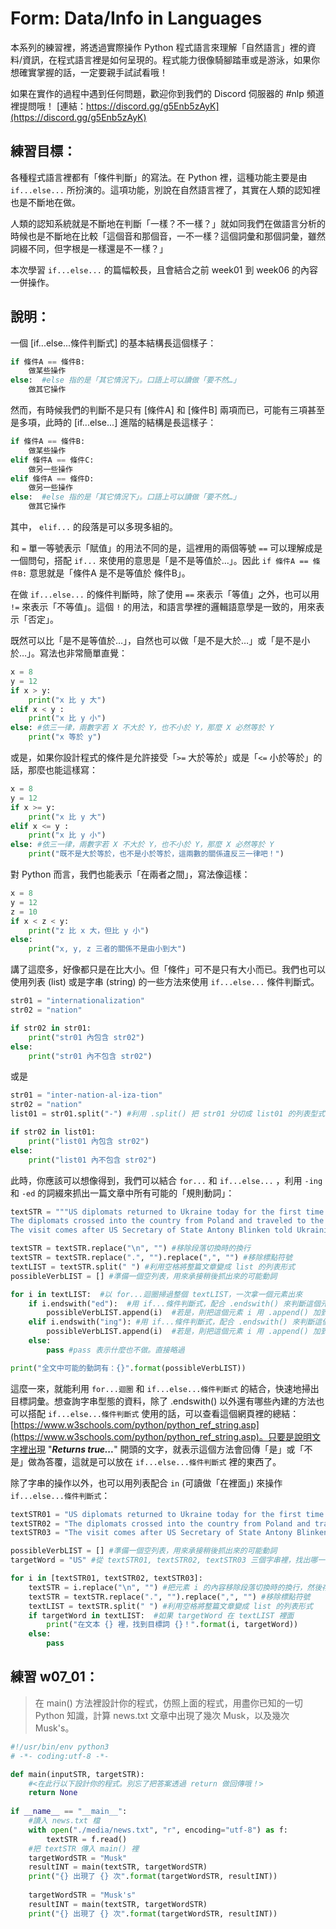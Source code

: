 # Form: Data/Info in Languages
本系列的練習裡，將透過實際操作 Python 程式語言來理解「自然語言」裡的資料/資訊，在程式語言裡是如何呈現的。程式能力很像騎腳踏車或是游泳，如果你想確實掌握的話，一定要親手試試看哦！

如果在實作的過程中遇到任何問題，歡迎你到我們的 Discord 伺服器的 #nlp 頻道裡提問哦！
[連結：https://discord.gg/g5Enb5zAyK](https://discord.gg/g5Enb5zAyK)

## 練習目標：
各種程式語言裡都有「條件判斷」的寫法。在 Python 裡，這種功能主要是由 `if...else...` 所扮演的。這項功能，別說在自然語言裡了，其實在人類的認知裡也是不斷地在做。

人類的認知系統就是不斷地在判斷「一樣？不一樣？」就如同我們在做語言分析的時候也是不斷地在比較「這個音和那個音，一不一樣？這個詞彙和那個詞彙，雖然詞綴不同，但字根是一樣還是不一樣？」

本次學習 `if...else...` 的篇幅較長，且會結合之前 week01 到 week06 的內容一併操作。

## 說明：
一個 [if...else...條件判斷式] 的基本結構長這個樣子：  

```python
if 條件A == 條件B:
    做某些操作
else:  #else 指的是「其它情況下」。口語上可以讀做「要不然…」
    做其它操作
```
然而，有時候我們的判斷不是只有 [條件A] 和 [條件B] 兩項而已，可能有三項甚至是多項，此時的 [if...else...] 進階的結構是長這樣子：
```python
if 條件A == 條件B:
    做某些操作
elif 條件A == 條件C:
    做另一些操作
elif 條件A == 條件D:
    做另一些操作
else:  #else 指的是「其它情況下」。口語上可以讀做「要不然…」
    做其它操作
```
其中， `elif...` 的段落是可以多現多組的。

和 `=` 單一等號表示「賦值」的用法不同的是，這裡用的兩個等號 `==` 可以理解成是一個問句，搭配 `if...` 來使用的意思是「是不是等值於…」。因此 `if 條件A == 條件B:` 意思就是「條件A 是不是等值於 條件B」。

在做 `if...else...` 的條件判斷時，除了使用 `==` 來表示「等值」之外，也可以用 `!=` 來表示「不等值」。這個 `!` 的用法，和語言學裡的邏輯語意學是一致的，用來表示「否定」。

既然可以比「是不是等值於…」，自然也可以做「是不是大於…」或「是不是小於…」。寫法也非常簡單直覺：

```python
x = 8
y = 12
if x > y:
    print("x 比 y 大")
elif x < y :
    print("x 比 y 小")
else: #依三一律，兩數字若 X 不大於 Y，也不小於 Y，那麼 X 必然等於 Y
    print("x 等於 y")
```
或是，如果你設計程式的條件是允許接受「`>=` 大於等於」或是「`<=` 小於等於」的話，那麼也能這樣寫：

```python
x = 8
y = 12
if x >= y:
    print("x 比 y 大")
elif x <= y :
    print("x 比 y 小")
else: #依三一律，兩數字若 X 不大於 Y，也不小於 Y，那麼 X 必然等於 Y
    print("既不是大於等於，也不是小於等於，這兩數的關係違反三一律吧！")
```

對 Python 而言，我們也能表示「在兩者之間」，寫法像這樣：

```python
x = 8
y = 12
z = 10
if x < z < y:
    print("z 比 x 大，但比 y 小")
else:
    print("x, y, z 三者的關係不是由小到大")
```

講了這麼多，好像都只是在比大小。但「條件」可不是只有大小而已。我們也可以使用列表 (list) 或是字串 (string) 的一些方法來使用 `if...else...` 條件判斷式。

```python
str01 = "internationalization"
str02 = "nation"

if str02 in str01:
    print("str01 內包含 str02")
else:
    print("str01 內不包含 str02")
```

或是

```python
str01 = "inter-nation-al-iza-tion"
str02 = "nation"
list01 = str01.split("-") #利用 .split() 把 str01 分切成 list01 的列表型式

if str02 in list01:
    print("list01 內包含 str02")
else:
    print("list01 內不包含 str02")
```

此時，你應該可以想像得到，我們可以結合 `for...` 和 `if...else...` ，利用 `-ing` 和 `-ed` 的詞綴來抓出一篇文章中所有可能的「規則動詞」：

```python
textSTR = """US diplomats returned to Ukraine today for the first time since Russia invaded Ukraine, according to a source familiar with the matter.
The diplomats crossed into the country from Poland and traveled to the western city of Lviv for a day trip, according to the source. 
The visit comes after US Secretary of State Antony Blinken told Ukrainian President Volodymyr Zelensky that the US would send diplomats into the country starting this week when he visited the Ukrainian capital over the weekend. """

textSTR = textSTR.replace("\n", "") #移除段落切換時的換行
textSTR = textSTR.replace(".", "").replace(",", "") #移除標點符號
textLIST = textSTR.split(" ") #利用空格將整篇文章變成 list 的列表形式
possibleVerbLIST = [] #準備一個空列表，用來承接稍後抓出來的可能動詞

for i in textLIST:  #以 for...迴圈掃過整個 textLIST，一次拿一個元素出來
    if i.endswith("ed"):  #用 if...條件判斷式，配合 .endswith() 來判斷這個元素 i 是不是以 "ed" 結尾
        possibleVerbLIST.append(i)  #若是，則把這個元素 i 用 .append() 加到 possibleVerbLIST 裡
    elif i.endswith("ing"): #用 if...條件判斷式，配合 .endswith() 來判斷這個元素 i 是不是以 "ing" 結尾
        possibleVerbLIST.append(i)  #若是，則把這個元素 i 用 .append() 加到 possibleVerbLIST 裡
    else:
        pass #pass 表示什麼也不做。直接略過

print("全文中可能的動詞有：{}".format(possibleVerbLIST))
```

這麼一來，就能利用 `for...迴圈` 和 `if...else...條件判斷式` 的結合，快速地掃出目標詞彙。想查詢字串型態的資料，除了 .endswith() 以外還有哪些內建的方法也可以搭配 `if...else...條件判斷式` 使用的話，可以查看這個網頁裡的總結：[https://www.w3schools.com/python/python_ref_string.asp](https://www.w3schools.com/python/python_ref_string.asp)。只要是說明文字裡出現 "***Returns true...***" 開頭的文字，就表示這個方法會回傳「是」或「不是」做為答覆，這就是可以放在 `if...else...條件判斷式` 裡的東西了。

除了字串的操作以外，也可以用列表配合 `in` (可讀做「在裡面」) 來操作 `if...else...條件判斷式`：

```python
textSTR01 = "US diplomats returned to Ukraine today for the first time since Russia invaded Ukraine, according to a source familiar with the matter."
textSTR02 = "The diplomats crossed into the country from Poland and traveled to the western city of Lviv for a day trip, according to the source."
textSTR03 = "The visit comes after US Secretary of State Antony Blinken told Ukrainian President Volodymyr Zelensky that the US would send diplomats into the country starting this week when he visited the Ukrainian capital over the weekend."

possibleVerbLIST = [] #準備一個空列表，用來承接稍後抓出來的可能動詞
targetWord = "US" #從 textSTR01, textSTR02, textSTR03 三個字串裡，找出哪一個含有 US 這個字

for i in [textSTR01, textSTR02, textSTR03]:
    textSTR = i.replace("\n", "") #把元素 i 的內容移除段落切換時的換行，然後存入 textSTR
    textSTR = textSTR.replace(".", "").replace(",", "") #移除標點符號
    textLIST = textSTR.split(" ") #利用空格將整篇文章變成 list 的列表形式
    if targetWord in textLIST:  #如果 targetWord 在 textLIST 裡面
        print("在文本 {} 裡，找到目標詞 {}！".format(i, targetWord))
    else:
        pass
```


## 練習 w07_01：
> 在 main() 方法裡設計你的程式，仿照上面的程式，用盡你已知的一切 Python 知識，計算 news.txt 文章中出現了幾次 Musk，以及幾次 Musk's。

```python
#!/usr/bin/env python3
# -*- coding:utf-8 -*-

def main(inputSTR, targetSTR):
    #<在此行以下設計你的程式。別忘了把答案透過 return 做回傳哦！>
    return None
    
if __name__ == "__main__":
    #讀入 news.txt 檔
    with open("./media/news.txt", "r", encoding="utf-8") as f:
        textSTR = f.read()
    #把 textSTR 傳入 main() 裡
    targetWordSTR = "Musk"
    resultINT = main(textSTR, targetWordSTR)
    print("{} 出現了 {} 次".format(targetWordSTR, resultINT))
    
    targetWordSTR = "Musk's"
    resultINT = main(textSTR, targetWordSTR)
    print("{} 出現了 {} 次".format(targetWordSTR, resultINT))
  
```
